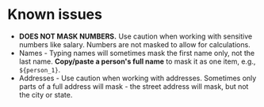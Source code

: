 # Known issues

- **DOES NOT MASK NUMBERS.** Use caution when working with sensitive numbers like salary. Numbers are not masked to allow for calculations.
- Names - Typing names will sometimes mask the first name only, not the last name. **Copy/paste a person's full name** to mask it as one item, e.g., `${person_1}`.
- Addresses - Use caution when working with addresses. Sometimes only parts of a full address will mask - the street address will mask, but not the city or state.
